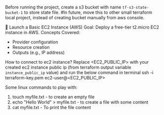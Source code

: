 Before running the project, create a s3 bucket with name `tf-s3-state-bucket-1` to store state file. #In future, move this to other small terraform local project, instead of creating bucket manually from aws console.

🚀 Launch a Basic EC2 Instance (AWS)
Goal: Deploy a free-tier t2.micro EC2 instance in AWS.
Concepts Covered:
- Provider configuration
- Resource creation
- Outputs (e.g., IP address)

How to connect to ec2 instance?
Replace <EC2_PUBLIC_IP> with your created ec2 instance public ip (from terraform output variable `instance_public_ip` value) and run the below command in terminal
ssh -i terraform-key.pem ec2-user@<EC2_PUBLIC_IP>

Some linux commands to play with:
1. touch myfile.txt - to create an empty file
2. echo "Hello World" > myfile.txt - to create a file with some content
3. cat myfile.txt - To print the file content